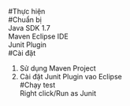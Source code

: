 #Thực hiện  
#Chuẩn bị  
Java SDK 1.7  
Maven Eclipse IDE  
Junit Plugin  
#Cài đặt  
1. Sử dụng Maven Project  
2. Cài đặt Junit Plugin vao Eclipse  
#Chạy test  
Right click/Run as Junit  
